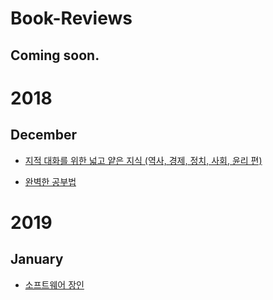 # Book-Reviews

## Coming soon.

# 2018

## December
+ [지적 대화를 위한 넓고 얕은 지식 (역사, 경제, 정치, 사회, 윤리 편)](https://github.com/kj84park/Book-Reviews/blob/master/2018/December/%EC%A7%80%EC%A0%81%20%EB%8C%80%ED%99%94%EB%A5%BC%20%EC%9C%84%ED%95%9C%20%EB%84%93%EA%B3%A0%20%EC%96%95%EC%9D%80%20%EC%A7%80%EC%8B%9D%20(%EC%97%AD%EC%82%AC%2C%20%EA%B2%BD%EC%A0%9C%2C%20%EC%A0%95%EC%B9%98%2C%20%EC%82%AC%ED%9A%8C%2C%20%EC%9C%A4%EB%A6%AC%20%ED%8E%B8).md)


+ [완벽한 공부법](https://github.com/kj84park/Book-Reviews/blob/master/2018/December/%EC%99%84%EB%B2%BD%ED%95%9C%20%EA%B3%B5%EB%B6%80%EB%B2%95.md)

# 2019
## January
+ [소프트웨어 장인](link)